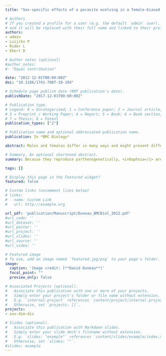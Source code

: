 ```yaml
---
title: "Sex-specific effects of a parasite evolving in a female-biased host population."

# Authors
# If you created a profile for a user (e.g. the default `admin` user), write the username (folder name) here 
# and it will be replaced with their full name and linked to their profile.
authors: 
- admin
- Luijckx P
- Ruder L
- Ebert D 

# Author notes (optional)
#author_notes:
#- "Equal contribution"

date: "2012-12-01T00:00:00Z"
doi: "10.1186/1741-7007-10-104"

# Schedule page publish date (NOT publication's date).
publishDate: "2017-12-01T00:00:00Z"

# Publication type.
# Legend: 0 = Uncategorized; 1 = Conference paper; 2 = Journal article;
# 3 = Preprint / Working Paper; 4 = Report; 5 = Book; 6 = Book section;
# 7 = Thesis; 8 = Patent
publication_types: ["2"]

# Publication name and optional abbreviated publication name.
publication: In *BMC Biology*

abstract: Males and females differ in many ways and might present different opportunities and challenges to their parasites. In the same way that parasites adapt to the most common host type, they may adapt to the characteristics of the host sex they encounter most often. To explore this hypothesis, we characterized host sexspecific effects of the parasite <i>Pasteuria ramosa</i>, a bacterium evolving in naturally, strongly, female-biased populations of its host <i>Daphnia magna</i>. We show that the parasite proliferates more successfully in female hosts than in male hosts, even though males and females are genetically identical. In addition, when exposure occurred when hosts expressed a sexual dimorphism, females were more infected. In both host sexes, the parasite causes a similar reduction in longevity and leads to some level of castration. However, only in females does parasite-induced castration result in the gigantism that increases the carrying capacity for the proliferating parasite. We show that mature male and female Daphnia represent different environments and reveal one parasite-induced symptom (host castration), which leads to increased carrying capacity for parasite proliferation in female but not male hosts. We propose that parasite induced host castration is a property of parasites that evolved as an adaptation to specifically exploit female hosts.

# Summary. An optional shortened abstract.
summary: Because they reproduce parthenogenetically, <i>Daphnia</i> are predominantly female. The parasites in these populations therefore necessarily evolve more often in females than male hosts. We have shown here that a parasite can be better adapted to the sex it encounters most frequently, empirically supporting the hypothesis proposed Duneau & Ebert PLoS Biology 2012.

tags: []

# Display this page in the Featured widget?
featured: false

# Custom links (uncomment lines below)
# links:
# - name: Custom Link
#   url: http://example.org

url_pdf: 'publication/Manuscript/Duneau_BMCBiol_2012.pdf'
#url_code: ''
#url_dataset: ''
#url_poster: ''
#url_project: ''
#url_slides: ''
#url_source: ''
#url_video: ''

# Featured image
# To use, add an image named `featured.jpg/png` to your page's folder. 
image:
  caption: 'Image credit: [**David Duneau**]'
  focal_point: ""
  preview_only: false

# Associated Projects (optional).
#   Associate this publication with one or more of your projects.
#   Simply enter your project's folder or file name without extension.
#   E.g. `internal-project` references `content/project/internal-project/index.md`.
#   Otherwise, set `projects: []`.
projects:
- sex-dim-dis

# Slides (optional).
#   Associate this publication with Markdown slides.
#   Simply enter your slide deck's filename without extension.
#   E.g. `slides: "example"` references `content/slides/example/index.md`.
#   Otherwise, set `slides: ""`.
#slides: example
---
```

